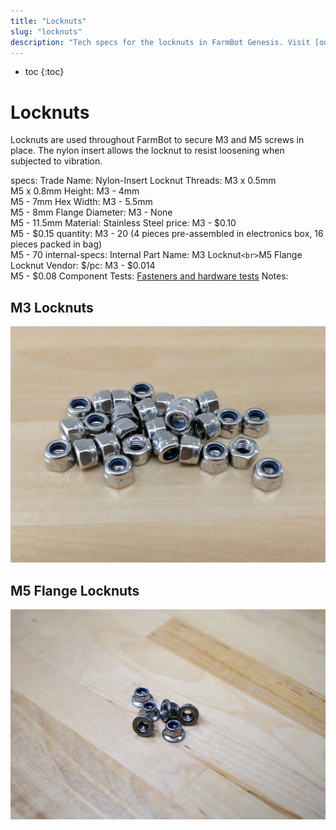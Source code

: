 ```yaml
---
title: "Locknuts"
slug: "locknuts"
description: "Tech specs for the locknuts in FarmBot Genesis. Visit [our shop](http://shop.farm.bot) to purchase parts."
---
```


* toc
{:toc}


# Locknuts

Locknuts are used throughout FarmBot to secure M3 and M5 screws in place. The nylon insert allows the locknut to resist loosening when subjected to vibration.

specs:
  Trade Name: Nylon-Insert Locknut
  Threads: M3 x 0.5mm<br>M5 x 0.8mm
  Height: M3 - 4mm<br>M5 - 7mm
  Hex Width: M3 - 5.5mm<br>M5 - 8mm
  Flange Diameter: M3 - None<br>M5 - 11.5mm
  Material: Stainless Steel
  price: M3 - $0.10<br>M5 - $0.15
  quantity: M3 - 20 (4 pieces pre-assembled in electronics box, 16 pieces packed in bag)<br>M5 - 70
internal-specs:
  Internal Part Name: M3 Locknut`<br>`M5 Flange Locknut
  Vendor: 
  $/pc: M3 - $0.014<br>M5 - $0.08
  Component Tests: [Fasteners and hardware tests](../fasteners-and-hardware.md#component-tests)
  Notes: 

## M3 Locknuts

![m3 locknuts](_images/m3_locknuts.jpg)

## M5 Flange Locknuts

![m5 flange locknuts](_images/m5_flange_locknuts.jpeg)
